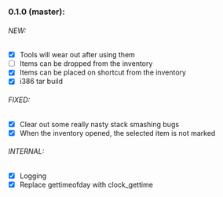 ### 0.1.0 (master):

###### NEW:
* [x] Tools will wear out after using them
* [ ] Items can be dropped from the inventory
* [x] Items can be placed on shortcut from the inventory
* [x] i386 tar build

###### FIXED:
* [x] Clear out some really nasty stack smashing bugs
* [x] When the inventory opened, the selected item is not marked

###### INTERNAL:
* [x] Logging
* [x] Replace gettimeofday with clock_gettime
